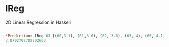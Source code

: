 lReg
====

2D Linear Regression in Haskell

``` haskell 

*Prediction> lReg 63 [(60,3.1), (61,3.6), (62, 3.8), (63, 4), (65, 4.1)]
3.8702702702702663

```
